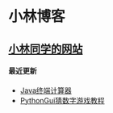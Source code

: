 # 小林博客


## [小林同学的网站](https://15642875149.github.io)

#### 最近更新
+ [Java终端计算器](http://blog.linyvhan.top/001.html)
+ [PythonGui猜数字游戏教程](http://blog.linyvhan.top/002.html)
